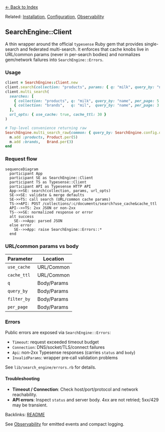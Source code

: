 [← Back to Index](./index.md)

Related: [Installation](./installation.md), [Configuration](./configuration.md), [Observability](./observability.md)

## SearchEngine::Client

A thin wrapper around the official `typesense` Ruby gem that provides single-search and federated multi-search. It enforces that cache knobs live in URL/common params (never in per-search bodies) and normalizes gem/network failures into `SearchEngine::Errors`.

### Usage

```ruby
client = SearchEngine::Client.new
client.search(collection: "products", params: { q: "milk", query_by: "name" }, url_opts: { use_cache: true })
client.multi_search(
  searches: [
    { collection: "products", q: "milk", query_by: "name", per_page: 5 },
    { collection: "brands",   q: "mil",  query_by: "name", per_page: 3 }
  ],
  url_opts: { use_cache: true, cache_ttl: 30 }
)

# Top-level convenience returning raw
SearchEngine.multi_search_raw(common: { query_by: SearchEngine.config.default_query_by }) do |m|
  m.add :products, Product.per(5)
  m.add :brands,   Brand.per(3)
end
```

### Request flow

```mermaid
sequenceDiagram
  participant App
  participant SE as SearchEngine::Client
  participant TS as Typesense::Client
  participant API as Typesense HTTP API
  App->>SE: search(collection, params, url_opts)
  SE->>SE: validate & merge defaults
  SE->>TS: call search (URL/common cache params)
  TS->>API: POST /collections/:c/documents/search?use_cache&cache_ttl
  API-->>TS: 2xx JSON or non‑2xx
  TS-->>SE: normalized response or error
  alt success
    SE-->>App: parsed JSON
  else error
    SE-->>App: raise SearchEngine::Errors::*
  end
```

### URL/common params vs body

| Parameter   | Location    |
|-------------|-------------|
| `use_cache` | URL/Common  |
| `cache_ttl` | URL/Common  |
| `q`         | Body/Params |
| `query_by`  | Body/Params |
| `filter_by` | Body/Params |
| `per_page`  | Body/Params |

### Errors

Public errors are exposed via `SearchEngine::Errors`:

- `Timeout`: request exceeded timeout budget
- `Connection`: DNS/socket/TLS/connect failures
- `Api`: non‑2xx Typesense responses (carries `status` and `body`)
- `InvalidParams`: wrapper pre‑call validation problems

See `lib/search_engine/errors.rb` for details.

#### Troubleshooting

- **Timeout / Connection**: Check host/port/protocol and network reachability.
- **API errors**: Inspect `status` and server body. 4xx are not retried; 5xx/429 may be transient.

Backlinks: [README](../README.md)

See [Observability](./observability.md) for emitted events and compact logging.
